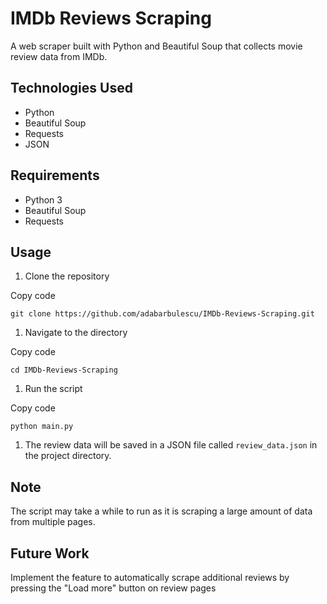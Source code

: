 IMDb Reviews Scraping
=====================

A web scraper built with Python and Beautiful Soup that collects movie review data from IMDb.

Technologies Used
-----------------

-   Python
-   Beautiful Soup
-   Requests
-   JSON

Requirements
------------

-   Python 3
-   Beautiful Soup
-   Requests

Usage
-----

1.  Clone the repository

Copy code

`git clone https://github.com/adabarbulescu/IMDb-Reviews-Scraping.git`

1.  Navigate to the directory

Copy code

`cd IMDb-Reviews-Scraping`

1.  Run the script

Copy code

`python main.py`

1.  The review data will be saved in a JSON file called `review_data.json` in the project directory.

Note
----

The script may take a while to run as it is scraping a large amount of data from multiple pages.

Future Work
-----------

Implement the feature to automatically scrape additional reviews by pressing the "Load more" button on review pages
